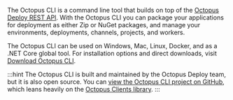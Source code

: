 The Octopus CLI is a command line tool that builds on top of the [Octopus Deploy REST API](/docs/octopus-rest-api/). With the Octopus CLI you can package your applications for deployment as either Zip or NuGet packages, and manage your environments, deployments, channels, projects, and workers.

The Octopus CLI can be used on Windows, Mac, Linux, Docker, and as a .NET Core global tool. For installation options and direct downloads, visit [Download Octopus CLI](https://octopus.com/downloads/octopuscli).

:::hint
The Octopus CLI is built and maintained by the Octopus Deploy team, but it is also open source. You can [view the Octopus CLI project on GitHub](https://github.com/OctopusDeploy/OctopusCli), which leans heavily on the [Octopus Clients library](https://github.com/OctopusDeploy/OctopusClients).
:::